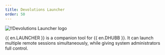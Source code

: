 ```yaml
---
title: Devolutions Launcher
order: 50
---
```

![!!Devolutions Launcher logo](https://webdevolutions.blob.core.windows.net/images/projects/launcher/logos/launcher-color-shadow.svg)

{{ en.LAUNCHER }} is a companion tool for {{ en.DHUBB }}. It can launch multiple remote sessions simultaneously, while giving system administrators full control. 